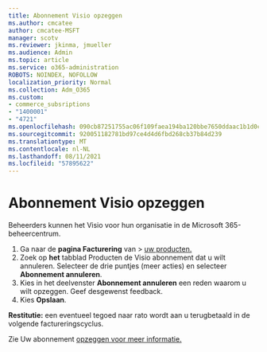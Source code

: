 ```yaml
---
title: Abonnement Visio opzeggen
ms.author: cmcatee
author: cmcatee-MSFT
manager: scotv
ms.reviewer: jkinma, jmueller
ms.audience: Admin
ms.topic: article
ms.service: o365-administration
ROBOTS: NOINDEX, NOFOLLOW
localization_priority: Normal
ms.collection: Adm_O365
ms.custom:
- commerce_subsriptions
- "1400001"
- "4721"
ms.openlocfilehash: 090cb87251755ac06f109faea194ba120bbe7650ddaac1b1d0cdea19a0f0a7a6
ms.sourcegitcommit: 920051182781bd97ce4d4d6fbd268cb37b84d239
ms.translationtype: MT
ms.contentlocale: nl-NL
ms.lasthandoff: 08/11/2021
ms.locfileid: "57895622"
---
```

# <a name="cancel-visio-subscription"></a>Abonnement Visio opzeggen

Beheerders kunnen het Visio voor hun organisatie in de Microsoft 365-beheercentrum.

1. Ga naar de **pagina Facturering** van \> [uw producten.](https://go.microsoft.com/fwlink/p/?linkid=842054)
2. Zoek op **het** tabblad Producten de Visio abonnement dat u wilt annuleren. Selecteer de drie puntjes (meer acties) en selecteer **Abonnement annuleren**.
3. Kies in het deelvenster **Abonnement annuleren** een reden waarom u wilt opzeggen. Geef desgewenst feedback.
4. Kies **Opslaan**.

**Restitutie:** een eventueel tegoed naar rato wordt aan u terugbetaald in de volgende factureringscyclus.

Zie Uw abonnement [opzeggen voor meer informatie.](https://docs.microsoft.com/microsoft-365/commerce/subscriptions/cancel-your-subscription)